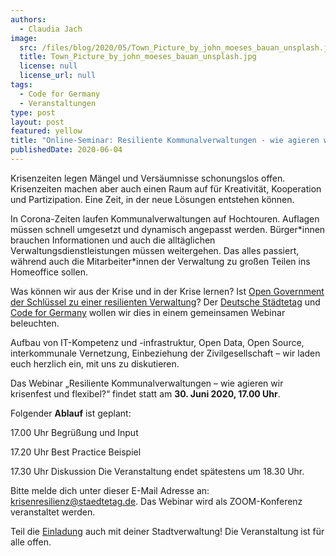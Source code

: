 ```yaml
---
authors:
  - Claudia Jach
image:
  src: /files/blog/2020/05/Town_Picture_by_john_moeses_bauan_unsplash.jpg
  title: Town_Picture_by_john_moeses_bauan_unsplash.jpg
  license: null
  license_url: null
tags:
  - Code for Germany
  - Veranstaltungen
type: post
layout: post
featured: yellow
title: "Online-Seminar: Resiliente Kommunalverwaltungen - wie agieren wir krisenfest und flexibel?"
publishedDate: 2020-06-04
---
```


Krisenzeiten legen Mängel und Versäumnisse schonungslos offen. Krisenzeiten machen aber auch einen Raum auf für Kreativität, Kooperation und Partizipation. Eine Zeit, in der neue Lösungen entstehen können.

In Corona-Zeiten laufen Kommunalverwaltungen auf Hochtouren. Auflagen müssen schnell umgesetzt und dynamisch angepasst werden. Bürger\*innen brauchen Informationen und auch die alltäglichen Verwaltungsdienstleistungen müssen weitergehen. Das alles passiert, während auch die Mitarbeiter\*innen der Verwaltung zu großen Teilen ins Homeoffice sollen.

Was können wir aus der Krise und in der Krise lernen? Ist [Open Government der Schlüssel zu einer resilienten Verwaltung](https://codefor.de/assets/presse/20200409-CFG-Handbuch-Krisenresilienz.pdf)? Der [Deutsche Städtetag](http://www.staedtetag.de/) und [Code for Germany](https://codefor.de/) wollen wir dies in einem gemeinsamen Webinar beleuchten.

Aufbau von IT-Kompetenz und -infrastruktur, Open Data, Open Source, interkommunale Vernetzung, Einbeziehung der Zivilgesellschaft – wir laden euch herzlich ein, mit uns zu diskutieren.

Das Webinar „Resiliente Kommunalverwaltungen – wie agieren wir krisenfest und flexibel?“ findet statt am **30. Juni 2020, 17.00 Uhr**.

Folgender **Ablauf** ist geplant:

17.00 Uhr Begrüßung und Input

17.20 Uhr Best Practice Beispiel

17.30 Uhr Diskussion
Die Veranstaltung endet spätestens um 18.30 Uhr.

Bitte melde dich unter dieser E-Mail Adresse an: krisenresilienz@staedtetag.de. Das Webinar wird als ZOOM-Konferenz veranstaltet werden.

Teil die [Einladung](https://github.com/okfde/okfn.de/raw/main/static/files/blog/2020/05/Einladung_Webinar_Krisenresilienz.pdf) auch mit deiner Stadtverwaltung! Die Veranstaltung ist für alle offen.
